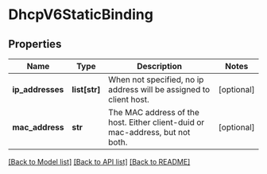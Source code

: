 # DhcpV6StaticBinding

## Properties
Name | Type | Description | Notes
------------ | ------------- | ------------- | -------------
**ip_addresses** | **list[str]** | When not specified, no ip address will be assigned to client host. | [optional] 
**mac_address** | **str** | The MAC address of the host. Either client-duid or mac-address, but not both.  | [optional] 

[[Back to Model list]](../README.md#documentation-for-models) [[Back to API list]](../README.md#documentation-for-api-endpoints) [[Back to README]](../README.md)

